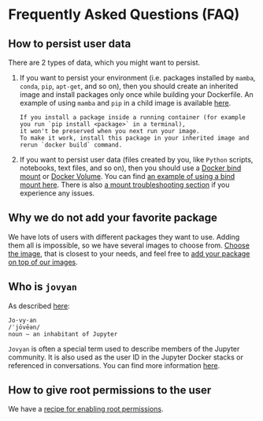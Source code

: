# Frequently Asked Questions (FAQ)

## How to persist user data

There are 2 types of data, which you might want to persist.

1. If you want to persist your environment (i.e. packages installed by `mamba`, `conda`, `pip`, `apt-get`, and so on),
   then you should create an inherited image and install packages only once while building your Dockerfile.
   An example of using `mamba` and `pip` in a child image is available
   [here](./recipes.md#using-mamba-install-recommended-or-pip-install-in-a-child-docker-image).

   ```{note}
   If you install a package inside a running container (for example you run `pip install <package>` in a terminal),
   it won't be preserved when you next run your image.
   To make it work, install this package in your inherited image and rerun `docker build` command.
   ```

2. If you want to persist user data (files created by you, like `Python` scripts, notebooks, text files, and so on),
   then you should use a
   [Docker bind mount](https://docs.docker.com/engine/storage/bind-mounts/) or
   [Docker Volume](https://docs.docker.com/engine/storage/volumes/).
   You can find [an example of using a bind mount here](./running.md#example-2).
   There is also [a mount troubleshooting section](./troubleshooting.md#permission-denied-when-mounting-volumes) if you experience any issues.

## Why we do not add your favorite package

We have lots of users with different packages they want to use.
Adding them all is impossible, so we have several images to choose from.
[Choose the image](selecting.md), that is closest to your needs, and feel free to [add your package on top of our images](recipes.md#using-mamba-install-recommended-or-pip-install-in-a-child-docker-image).

## Who is `jovyan`

As described [here](https://github.com/jupyter/docker-stacks/issues/358#issuecomment-288844834):

```text
Jo·vy·an
/ˈjōvēən/
noun – an inhabitant of Jupyter
```

`Jovyan` is often a special term used to describe members of the Jupyter community.
It is also used as the user ID in the Jupyter Docker stacks or referenced in conversations.
You can find more information [here](https://docs.jupyter.org/en/latest/community/content-community.html#what-is-a-jovyan).

## How to give root permissions to the user

We have a [recipe for enabling root permissions](recipes.md#using-sudo-within-a-container).
